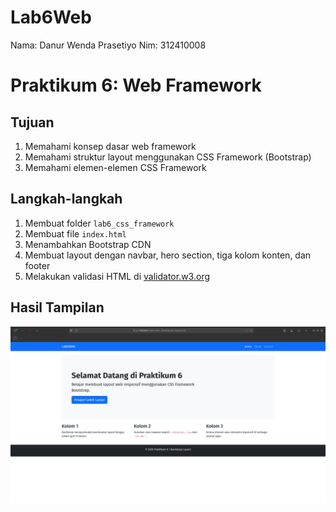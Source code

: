 # Lab6Web
Nama: Danur Wenda Prasetiyo
Nim: 312410008

# Praktikum 6: Web Framework

## Tujuan
1. Memahami konsep dasar web framework  
2. Memahami struktur layout menggunakan CSS Framework (Bootstrap)  
3. Memahami elemen-elemen CSS Framework

## Langkah-langkah
1. Membuat folder `lab6_css_framework`
2. Membuat file `index.html`
3. Menambahkan Bootstrap CDN
4. Membuat layout dengan navbar, hero section, tiga kolom konten, dan footer
5. Melakukan validasi HTML di [validator.w3.org](http://validator.w3.org)

## Hasil Tampilan
![Tampilan](Lab6.png)
